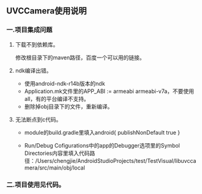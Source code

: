 ## UVCCamera使用说明

### 一.项目集成问题

1. 下载不到依赖库。

   修改根目录下的maven路径，百度一个可以用的链接。

2. ndk编译出错。

   * 使用android-ndk-r14b版本的ndk
   * Application.mk文件里的APP_ABI := armeabi armeabi-v7a，不要使用all，有的平台编译不支持。
   * 删除掉obj目录下的文件，重新编译。

3. 无法断点到c代码。

   * module的build.gradle里填入android{ publishNonDefault true }

   * Run/Debug Cofigurations中的app的Debugger选项里的Symbol Directories内容里填入代码路径：/Users/chengjie/AndroidStudioProjects/test/TestVisual/libuvccamera/src/main/obj/local

### 二.项目使用见代码。